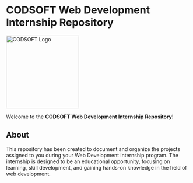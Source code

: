 # CODSOFT Web Development Internship Repository
<img src="https://lh3.googleusercontent.com/Gngzhz_ynFs_b48C0GzM93D9bO5vAyNk67IHY1ANvv8KZ5a4nqiNkVrXACUTGZih16OwjxqEWHr9cqv7tzl0UnuMzlcTn2aFcbYrVjKViuU23M1TH94yGNSt8-CI6wY9W9-q-BRbA8uEET6gmgXn1hk" alt="CODSOFT Logo" style="height: 200px;">

Welcome to the **CODSOFT Web Development Internship Repository**! 

## About

This repository has been created to document and organize the projects assigned to you during your Web Development internship program.
The internship is designed to be an educational opportunity, focusing on learning, skill development,
and gaining hands-on knowledge in the field of web development.
